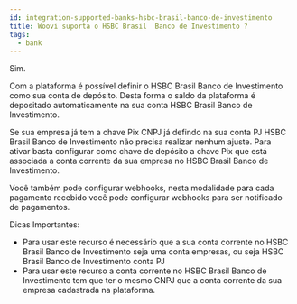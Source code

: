 ```yaml
---
id: integration-supported-banks-hsbc-brasil-banco-de-investimento
title: Woovi suporta o HSBC Brasil  Banco de Investimento ?
tags:
  - bank
---
```


Sim.

Com a plataforma é possível definir o HSBC Brasil  Banco de Investimento como sua conta de depósito. Desta forma o saldo da plataforma é depositado automaticamente na sua conta HSBC Brasil  Banco de Investimento.

Se sua empresa já tem a chave Pix CNPJ já defindo na sua conta PJ HSBC Brasil  Banco de Investimento não precisa realizar nenhum ajuste. Para ativar basta configurar como chave de depósito a chave Pix que está associada a conta corrente da sua empresa no HSBC Brasil  Banco de Investimento.

Você também pode configurar webhooks, nesta modalidade para cada pagamento recebido você pode configurar webhooks para ser notificado de pagamentos.

Dicas Importantes:

- Para usar este recurso é necessário que a sua conta corrente no HSBC Brasil  Banco de Investimento seja uma conta empresas, ou seja HSBC Brasil  Banco de Investimento conta PJ
- Para usar este recurso a conta corrente no HSBC Brasil  Banco de Investimento tem que ter o mesmo CNPJ que a conta corrente da sua empresa cadastrada na plataforma.
